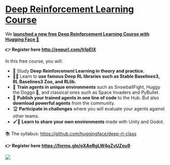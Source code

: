 # [Deep Reinforcement Learning Course](https://github.com/huggingface/deep-rl-class)
We **[launched a new free Deep Reinforcement Learning Course with Hugging Face 🤗](https://github.com/huggingface/deep-rl-class)**


**👉 Register here http://eepurl.com/h1pElX**


In this free course, you will:
- 📖 Study **Deep Reinforcement Learning in theory and practice.**
- 🧑‍💻 Learn to **use famous Deep RL libraries such as Stable Baselines3, RL Baselines3 Zoo, and RLlib.**
- 🤖 **Train agents in unique environments** such as SnowballFight, Huggy the Doggo 🐶, and classical ones such as Space Invaders and PyBullet.
- 💾 **Publish your trained agents in one line of code** to the Hub. But also **download powerful agents** from the community.
- 🏆 **Participate in challenges** where you will evaluate your agents against other teams.
- 🖌️🎨 **Learn to share your own environments** made with Unity and Godot.

📚 The syllabus: https://github.com/huggingface/deep-rl-class

**👉 Register here https://forms.gle/oXAeRgLW4qZvUZeu9**

<img src="https://pbs.twimg.com/media/FQ4AlaSVIAA00Zn?format=jpg&name=large"/>
